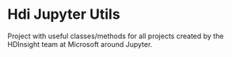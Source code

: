 # Hdi Jupyter Utils

Project with useful classes/methods for all projects created by the HDInsight team at Microsoft around Jupyter.
